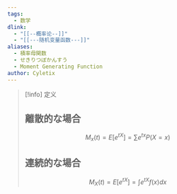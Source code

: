 ```yaml
---
tags:
  - 数学
dlink:
  - "[[--概率论--]]"
  - "[[---随机变量函数---]]"
aliases:
  - 積率母関数
  - せきりつぼかんすう
  - Moment Generating Function
author: Cyletix
---
```

>[!info] 定义
> ## 離散的な場合
> $$M_{x}​(t)=E[e^{ tX }]=∑e^{ tx }P(X=x)$$
> ## 連続的な場合
> $$M_{X}​(t)=E[e^{ tX }]=\int e^{ tX }f(x)dx$$

